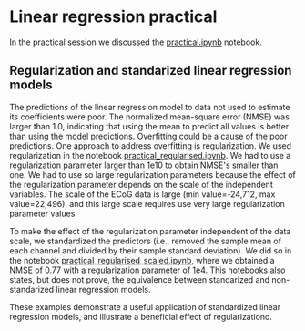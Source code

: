 # Linear regression practical

In the practical session we discussed the [practical.ipynb](practical.ipynb) notebook.

## Regularization and standarized linear regression models

The predictions of the linear regression model to data not used to estimate its coefficients were poor. The normalized mean-square error (NMSE) was larger than 1.0, indicating that using the mean to predict all values is better than using the model predictions. Overfitting could be a cause of the poor predictions. One approach to address overfitting is regularization. We used regularization in the notebook [practical_regularised.ipynb](practical_regularised.ipynb). We had to use a regularization parameter larger than 1e10 to obtain NMSE's smaller than one. We had to use so large regularization parameters because the effect of the regularization parameter depends on the scale of the independent variables.
The scale of the ECoG data is large (min value=-24,712, max value=22,496), and this large scale requires use very large regularization parameter values.

To make the effect of the regularization parameter independent of the data scale, we standardized the predictors (i.e., removed the sample mean of each channel and divided by their sample standard deviation). We did so in the notebook
[practical_regularised_scaled.ipynb](practical_regularised_scaled.ipynb), where we obtained a NMSE of 0.77 with a regularization parameter of 1e4. This notebooks also states, but does not prove, the equivalence between standarized and non-standarized linear regression models.

These examples demonstrate a useful application of standardized linear regression models, and illustrate a beneficial effect of regularizationo.
